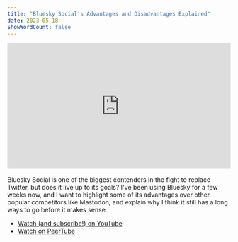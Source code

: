 ```yaml
---
title: "Bluesky Social's Advantages and Disadvantages Explained"
date: 2023-05-18
ShowWordCount: false
---
```


<div style="position: relative; padding-top: 56.25%; margin-bottom: 1rem;"><iframe title="What is Bluesky? (And why I'm sticking with Mastodon)" width="100%" height="100%" src="https://neat.tube/videos/embed/fdd631ae-5fa5-4bb2-a7b2-21364937bc7e?p2p=1" frameborder="0" allowfullscreen="" sandbox="allow-same-origin allow-scripts allow-popups" style="position: absolute; inset: 0px;"></iframe></div>

Bluesky Social is one of the biggest contenders in the fight to replace Twitter, but does it live up to its goals? I've been using Bluesky for a few weeks now, and I want to highlight some of its advantages over other popular competitors like Mastodon, and explain why I think it still has a long ways to go before it makes sense.

<script type="application/ld+json">
{
  "@context": "https://schema.org",
  "@type": "VideoObject",
  "name": "Bluesky Social's Advantages and Disadvantages Explained",
  "description": "Bluesky Social is one of the biggest contenders in the fight to replace Twitter, but does it live up to its goals? I've been using Bluesky for a few weeks now, and I want to highlight some of its advantages over other popular competitors like Mastodon, and explain why I think it still has a long ways to go before it makes sense.",
  "thumbnailUrl": [
    "https://neat.tube/static/thumbnails/45300774-116e-432a-8cba-2d8712374e16.jpg"
    ],
  "uploadDate": "2023-05-18",
  "duration": "PT9M2S",
  "embedUrl": "https://neat.tube/videos/embed/fdd631ae-5fa5-4bb2-a7b2-21364937bc7e",
  "contentUrl": "https://neat.tube/w/xm12UiDxJmEzekhwgauFGA"
}
</script>

- [Watch (and subscribe!) on YouTube](https://www.youtube.com/watch?v=8FJ1pDT8Hyg)
- [Watch on PeerTube](https://neat.tube/w/xm12UiDxJmEzekhwgauFGA)
